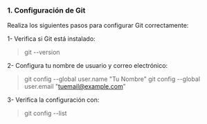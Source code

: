 ### 1. Configuración de Git
Realiza los siguientes pasos para configurar Git correctamente:

1- Verifica si Git está instalado: 
> git --version

2- Configura tu nombre de usuario y correo electrónico:
> git config --global user.name "Tu Nombre"
> git config --global user.email "tuemail@example.com"

3- Verifica la configuración con: 
> git config --list
